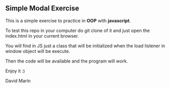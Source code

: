 ## Simple Modal Exercise
This is a simple exercise to practice in **OOP** with **javascript**.

To test this repo in your computer do git clone of it and just open the index.html in your current browser.

You will find in JS just a class that will be initialized when the load listener in window object will be execute.

Then the code will be available and the program will work.

Enjoy it :)

David Marín
